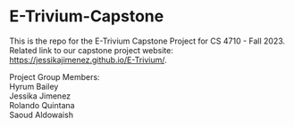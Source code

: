 # E-Trivium-Capstone   
   
This is the repo for the E-Trivium Capstone Project for CS 4710 - Fall 2023.   
Related link to our capstone project website: https://jessikajimenez.github.io/E-Trivium/.   

Project Group Members:   
Hyrum Bailey   
Jessika Jimenez   
Rolando Quintana   
Saoud Aldowaish   

